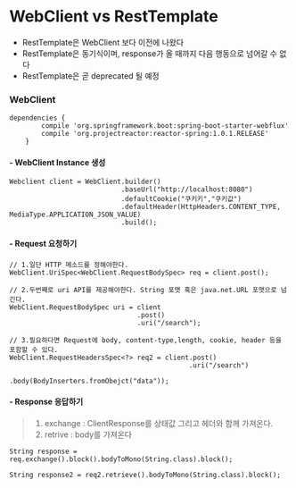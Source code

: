 # WebClient vs RestTemplate

* RestTemplate은 WebClient 보다 이전에 나왔다
* RestTemplate은 동기식이며, response가 올 때까지 다음 행동으로 넘어갈 수 없다
* RestTemplate은 곧 deprecated 될 예정

### WebClient

```text
dependencies {
        compile 'org.springframework.boot:spring-boot-starter-webflux'
        compile 'org.projectreactor:reactor-spring:1.0.1.RELEASE'
    }
```

#### - WebClient Instance 생성

```text
Webclient client = WebClient.builder()
                            .baseUrl("http://localhost:8080")
                            .defaultCookie("쿠키키","쿠키값")
                            .defaultHeader(HttpHeaders.CONTENT_TYPE, MediaType.APPLICATION_JSON_VALUE)
                            .build();
```

#### - Request 요청하기

```text
// 1.일단 HTTP 메소드를 정해야한다.
WebClient.UriSpec<WebClient.RequestBodySpec> req = client.post();

// 2.두번째로 uri API를 제공해야한다. String 포맷 혹은 java.net.URL 포맷으로 넘긴다.
WebClient.RequestBodySpec uri = client
                                .post()
                                .uri("/search");

// 3.필요하다면 Request에 body, content-type,length, cookie, header 등을 포함할 수 있다.
WebClient.RequestHeadersSpec<?> req2 = client.post()
                                             .uri("/search")
                                             .body(BodyInserters.fromObejct("data"));
```

#### - Response 응답하기

> 1. exchange : ClientResponse를 상태값 그리고 헤더와 함께 가져온다.
> 2. retrive : body를 가져온다

```text
String response = req.exchange().block().bodyToMono(String.class).block();

String response2 = req2.retrieve().bodyToMono(String.class).block();
```

